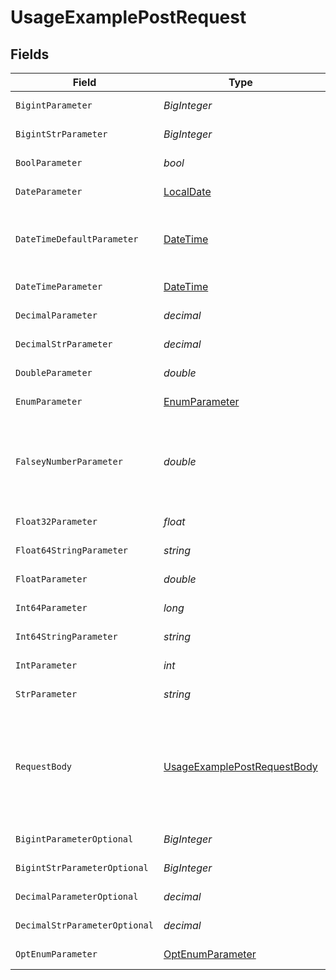 # UsageExamplePostRequest


## Fields

| Field                                                                                     | Type                                                                                      | Required                                                                                  | Description                                                                               | Example                                                                                   |
| ----------------------------------------------------------------------------------------- | ----------------------------------------------------------------------------------------- | ----------------------------------------------------------------------------------------- | ----------------------------------------------------------------------------------------- | ----------------------------------------------------------------------------------------- |
| `BigintParameter`                                                                         | *BigInteger*                                                                              | :heavy_check_mark:                                                                        | An bigint parameter                                                                       |                                                                                           |
| `BigintStrParameter`                                                                      | *BigInteger*                                                                              | :heavy_check_mark:                                                                        | An bigint parameter                                                                       |                                                                                           |
| `BoolParameter`                                                                           | *bool*                                                                                    | :heavy_check_mark:                                                                        | A boolean parameter                                                                       |                                                                                           |
| `DateParameter`                                                                           | [LocalDate](https://nodatime.org/3.1.x/api/NodaTime.LocalDate.html)                       | :heavy_check_mark:                                                                        | A date parameter                                                                          |                                                                                           |
| `DateTimeDefaultParameter`                                                                | [DateTime](https://learn.microsoft.com/en-us/dotnet/api/system.datetime?view=net-5.0)     | :heavy_check_mark:                                                                        | A date time parameter with a default value                                                |                                                                                           |
| `DateTimeParameter`                                                                       | [DateTime](https://learn.microsoft.com/en-us/dotnet/api/system.datetime?view=net-5.0)     | :heavy_check_mark:                                                                        | A date time parameter                                                                     |                                                                                           |
| `DecimalParameter`                                                                        | *decimal*                                                                                 | :heavy_check_mark:                                                                        | A decimal parameter                                                                       |                                                                                           |
| `DecimalStrParameter`                                                                     | *decimal*                                                                                 | :heavy_check_mark:                                                                        | A decimal parameter                                                                       |                                                                                           |
| `DoubleParameter`                                                                         | *double*                                                                                  | :heavy_check_mark:                                                                        | A double parameter                                                                        |                                                                                           |
| `EnumParameter`                                                                           | [EnumParameter](../../Models/Operations/EnumParameter.md)                                 | :heavy_check_mark:                                                                        | An enum parameter                                                                         |                                                                                           |
| `FalseyNumberParameter`                                                                   | *double*                                                                                  | :heavy_check_mark:                                                                        | A number parameter that contains a falsey example value                                   | 0                                                                                         |
| `Float32Parameter`                                                                        | *float*                                                                                   | :heavy_check_mark:                                                                        | A float32 parameter                                                                       |                                                                                           |
| `Float64StringParameter`                                                                  | *string*                                                                                  | :heavy_check_mark:                                                                        | A float64 parameter                                                                       |                                                                                           |
| `FloatParameter`                                                                          | *double*                                                                                  | :heavy_check_mark:                                                                        | A float parameter                                                                         |                                                                                           |
| `Int64Parameter`                                                                          | *long*                                                                                    | :heavy_check_mark:                                                                        | An int64 parameter                                                                        |                                                                                           |
| `Int64StringParameter`                                                                    | *string*                                                                                  | :heavy_check_mark:                                                                        | An int64 parameter                                                                        |                                                                                           |
| `IntParameter`                                                                            | *int*                                                                                     | :heavy_check_mark:                                                                        | An integer parameter                                                                      |                                                                                           |
| `StrParameter`                                                                            | *string*                                                                                  | :heavy_check_mark:                                                                        | A string parameter                                                                        | example 1                                                                                 |
| `RequestBody`                                                                             | [UsageExamplePostRequestBody](../../Models/Operations/UsageExamplePostRequestBody.md)     | :heavy_minus_sign:                                                                        | A request body that contains fields with different formats for testing example generation |                                                                                           |
| `BigintParameterOptional`                                                                 | *BigInteger*                                                                              | :heavy_minus_sign:                                                                        | An bigint parameter                                                                       |                                                                                           |
| `BigintStrParameterOptional`                                                              | *BigInteger*                                                                              | :heavy_minus_sign:                                                                        | An bigint parameter                                                                       |                                                                                           |
| `DecimalParameterOptional`                                                                | *decimal*                                                                                 | :heavy_minus_sign:                                                                        | A decimal parameter                                                                       |                                                                                           |
| `DecimalStrParameterOptional`                                                             | *decimal*                                                                                 | :heavy_minus_sign:                                                                        | A decimal parameter                                                                       |                                                                                           |
| `OptEnumParameter`                                                                        | [OptEnumParameter](../../Models/Operations/OptEnumParameter.md)                           | :heavy_minus_sign:                                                                        | An enum parameter                                                                         | value3                                                                                    |